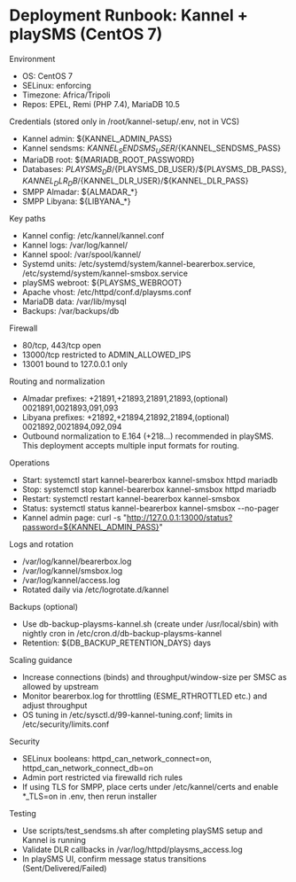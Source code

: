 # Deployment Runbook: Kannel + playSMS (CentOS 7)

Environment
- OS: CentOS 7
- SELinux: enforcing
- Timezone: Africa/Tripoli
- Repos: EPEL, Remi (PHP 7.4), MariaDB 10.5

Credentials (stored only in /root/kannel-setup/.env, not in VCS)
- Kannel admin: ${KANNEL_ADMIN_PASS}
- Kannel sendsms: ${KANNEL_SENDSMS_USER}/${KANNEL_SENDSMS_PASS}
- MariaDB root: ${MARIADB_ROOT_PASSWORD}
- Databases: ${PLAYSMS_DB}/${PLAYSMS_DB_USER}/${PLAYSMS_DB_PASS}, ${KANNEL_DLR_DB}/${KANNEL_DLR_USER}/${KANNEL_DLR_PASS}
- SMPP Almadar: ${ALMADAR_*}
- SMPP Libyana: ${LIBYANA_*}

Key paths
- Kannel config: /etc/kannel/kannel.conf
- Kannel logs: /var/log/kannel/
- Kannel spool: /var/spool/kannel/
- Systemd units: /etc/systemd/system/kannel-bearerbox.service, /etc/systemd/system/kannel-smsbox.service
- playSMS webroot: ${PLAYSMS_WEBROOT}
- Apache vhost: /etc/httpd/conf.d/playsms.conf
- MariaDB data: /var/lib/mysql
- Backups: /var/backups/db

Firewall
- 80/tcp, 443/tcp open
- 13000/tcp restricted to ADMIN_ALLOWED_IPS
- 13001 bound to 127.0.0.1 only

Routing and normalization
- Almadar prefixes: +21891,+21893,21891,21893,(optional) 0021891,0021893,091,093
- Libyana prefixes: +21892,+21894,21892,21894,(optional) 0021892,0021894,092,094
- Outbound normalization to E.164 (+218…) recommended in playSMS. This deployment accepts multiple input formats for routing.

Operations
- Start: systemctl start kannel-bearerbox kannel-smsbox httpd mariadb
- Stop: systemctl stop kannel-bearerbox kannel-smsbox httpd mariadb
- Restart: systemctl restart kannel-bearerbox kannel-smsbox
- Status: systemctl status kannel-bearerbox kannel-smsbox --no-pager
- Kannel admin page: curl -s "http://127.0.0.1:13000/status?password=${KANNEL_ADMIN_PASS}"

Logs and rotation
- /var/log/kannel/bearerbox.log
- /var/log/kannel/smsbox.log
- /var/log/kannel/access.log
- Rotated daily via /etc/logrotate.d/kannel

Backups (optional)
- Use db-backup-playsms-kannel.sh (create under /usr/local/sbin) with nightly cron in /etc/cron.d/db-backup-playsms-kannel
- Retention: ${DB_BACKUP_RETENTION_DAYS} days

Scaling guidance
- Increase connections (binds) and throughput/window-size per SMSC as allowed by upstream
- Monitor bearerbox.log for throttling (ESME_RTHROTTLED etc.) and adjust throughput
- OS tuning in /etc/sysctl.d/99-kannel-tuning.conf; limits in /etc/security/limits.conf

Security
- SELinux booleans: httpd_can_network_connect=on, httpd_can_network_connect_db=on
- Admin port restricted via firewalld rich rules
- If using TLS for SMPP, place certs under /etc/kannel/certs and enable *_TLS=on in .env, then rerun installer

Testing
- Use scripts/test_sendsms.sh after completing playSMS setup and Kannel is running
- Validate DLR callbacks in /var/log/httpd/playsms_access.log
- In playSMS UI, confirm message status transitions (Sent/Delivered/Failed)

